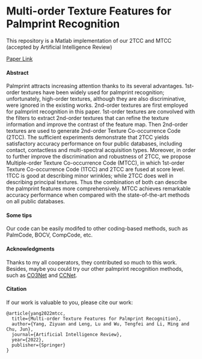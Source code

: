 # Multi-order Texture Features for Palmprint Recognition

This repository is a Matlab implementation of our 2TCC and MTCC (accepted by Artificial Intelligence Review)

[Paper Link](https://link.springer.com/article/10.1007/s10462-022-10194-5)

#### Abstract
Palmprint attracts increasing attention thanks to its several advantages. 1st-order textures have been widely used for palmprint recognition; unfortunately, high-order textures, although they are also discriminative, were ignored in the existing works. 2nd-order textures are first employed for palmprint recognition in this paper. 1st-order textures are convolved with the filters to extract 2nd-order textures that can refine the texture information and improve the contrast of the feature map. Then 2nd-order textures are used to generate 2nd-order Texture Co-occurrence Code (2TCC). The sufficient experiments demonstrate that 2TCC yields satisfactory accuracy performance on four public databases, including contact, contactless and multi-spectral acquisition types. Moreover, in order to further improve the discrimination and robustness of 2TCC, we propose Multiple-order Texture Co-occurrence Code (MTCC), in which 1st-order Texture Co-occurrence Code (1TCC) and 2TCC are fused at score level. 1TCC is good at describing minor wrinkles; while 2TCC does well in describing principal textures. Thus the combination of both can describe the palmprint features more comprehensively. MTCC achieves remarkable accuracy performance when compared with the state-of-the-art methods on all public databases.

#### Some tips
Our code can be easily modifed to other coding-based methods, such as PalmCode, BOCV, CompCode, etc.

#### Acknowledgments
Thanks to my all cooperators, they contributed so much to this work. Besides, maybe you could try our other palmprint recognition methods, such as [CO3Net](https://github.com/Zi-YuanYang/CO3Net) and [CCNet](https://github.com/Zi-YuanYang/CCNet).

#### Citation
If our work is valuable to you, please cite our work:
```
@article{yang2022mtcc,
  title={Multi-order Texture Features for Palmprint Recognition},
  author={Yang, Ziyuan and Leng, Lu and Wu, Tengfei and Li, Ming and Chu, Jun},
  journal={Artificial Intelligence Review},
  year={2022},
  publisher={Springer}
}
```
